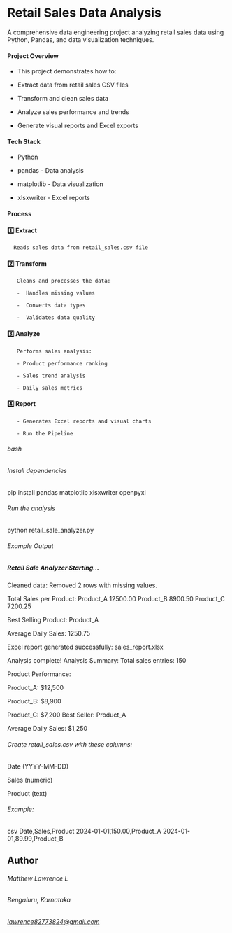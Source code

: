 # Retail Sales Data Analysis
A comprehensive data engineering project analyzing retail sales data using Python, Pandas, and data visualization techniques.

#### Project Overview
 - This project demonstrates how to:

 - Extract data from retail sales CSV files

 - Transform and clean sales data

 - Analyze sales performance and trends

 - Generate visual reports and Excel exports

#### Tech Stack
  - Python

  - pandas - Data analysis

  - matplotlib - Data visualization

  - xlsxwriter - Excel reports

#### Process
#### 1️⃣ Extract
      Reads sales data from retail_sales.csv file

#### 2️⃣ Transform
       Cleans and processes the data:

       -  Handles missing values

       -  Converts data types

       -  Validates data quality

#### 3️⃣ Analyze
       Performs sales analysis:

       - Product performance ranking

       - Sales trend analysis

       - Daily sales metrics

#### 4️⃣ Report
       - Generates Excel reports and visual charts

       - Run the Pipeline
###### bash
###### Install dependencies
pip install pandas matplotlib xlsxwriter openpyxl

###### Run the analysis
python retail_sale_analyzer.py
###### Example Output
##### Retail Sale Analyzer Starting...

 Cleaned data: Removed 2 rows with missing values.

 Total Sales per Product:
 Product_A    12500.00
 Product_B     8900.50
 Product_C     7200.25

 Best Selling Product: Product_A

 Average Daily Sales: 1250.75

 Excel report generated successfully: sales_report.xlsx

 Analysis complete!
 Analysis Summary:
 Total sales entries: 150

 Product Performance:


 Product_A: $12,500
 
 Product_B: $8,900
 
 Product_C: $7,200
 Best Seller: Product_A

 Average Daily Sales: $1,250


###### Create retail_sales.csv with these columns:

Date (YYYY-MM-DD)

Sales (numeric)

Product (text)
 
###### Example:

csv
Date,Sales,Product
2024-01-01,150.00,Product_A
2024-01-01,89.99,Product_B

## Author
###### Matthew Lawrence L
###### Bengaluru, Karnataka
###### lawrence82773824@gmail.com

